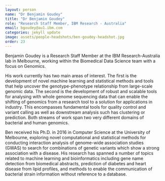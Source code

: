 ```yaml
---
layout: person
name: "Dr Benjamin Goudey"
title: "Dr Benjamin Goudey"
role: "Research Staff Member, IBM Research - Australia"
email: bgoudey@au1.ibm.com
categories: jekyll update
image: assets/people-headshots/ben-goudey-headshot.jpg
order: 23
---
```

Benjamin Goudey is a Research Staff Member at the IBM Research-Australia lab in Melbourne, working within the Biomedical Data Science team with a focus on Genomics.

His work currently has two main areas of interest. The first is the development of novel machine learning and statistical methods and tools that help uncover the genotype-phenotype relationship from large-scale genomic data. The second is the development of robust and scalable tools for analysing with whole genome sequencing data that can enable the shifting of genomics from a research tool to a solution for applications in industry. This encompasses fundamental tools for quality control and variant calling as well as downstream analysis such has clustering or prediction. Both streams of work span two very different domains of bacterial and human genomics.

Ben received his Ph.D. in 2016 in Computer Science at the University of Melbourne, exploring novel computational and statistical methods for conducting interaction analysis of genome-wide association studies (GWAS) to search for combinations of genetic variants which show a strong association with a disease. His research has spanned a number of topics related to machine learning and bioinformatics including gene name detection from biomedical abstracts, prediction of diabetes and heart disease from lipid profiles, and methods to enable the communication of bacterial strain information without reference to a database.
